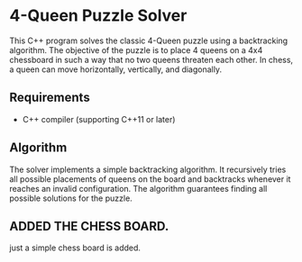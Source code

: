 # 4-Queen Puzzle Solver

This C++ program solves the classic 4-Queen puzzle using a backtracking algorithm. The objective of the puzzle is to place 4 queens on a 4x4 chessboard in such a way that no two queens threaten each other. In chess, a queen can move horizontally, vertically, and diagonally.

## Requirements
- C++ compiler (supporting C++11 or later)



## Algorithm
The solver implements a simple backtracking algorithm. It recursively tries all possible placements of queens on the board and backtracks whenever it reaches an invalid configuration. The algorithm guarantees finding all possible solutions for the puzzle.

## ADDED THE CHESS BOARD.
just a simple chess board is added.

